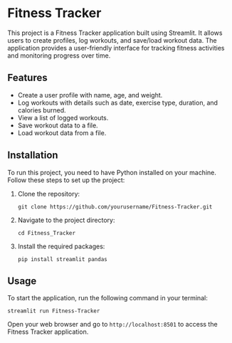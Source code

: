 # Fitness Tracker

This project is a Fitness Tracker application built using Streamlit. It allows users to create profiles, log workouts, and save/load workout data. The application provides a user-friendly interface for tracking fitness activities and monitoring progress over time.

## Features

- Create a user profile with name, age, and weight.
- Log workouts with details such as date, exercise type, duration, and calories burned.
- View a list of logged workouts.
- Save workout data to a file.
- Load workout data from a file.

## Installation

To run this project, you need to have Python installed on your machine. Follow these steps to set up the project:

1. Clone the repository:
   ```
   git clone https://github.com/yourusername/Fitness-Tracker.git
   ```

2. Navigate to the project directory:
   ```
   cd Fitness_Tracker
   ```

3. Install the required packages:
   ```
   pip install streamlit pandas
   ```

## Usage

To start the application, run the following command in your terminal:
```
streamlit run Fitness-Tracker
```

Open your web browser and go to `http://localhost:8501` to access the Fitness Tracker application.

